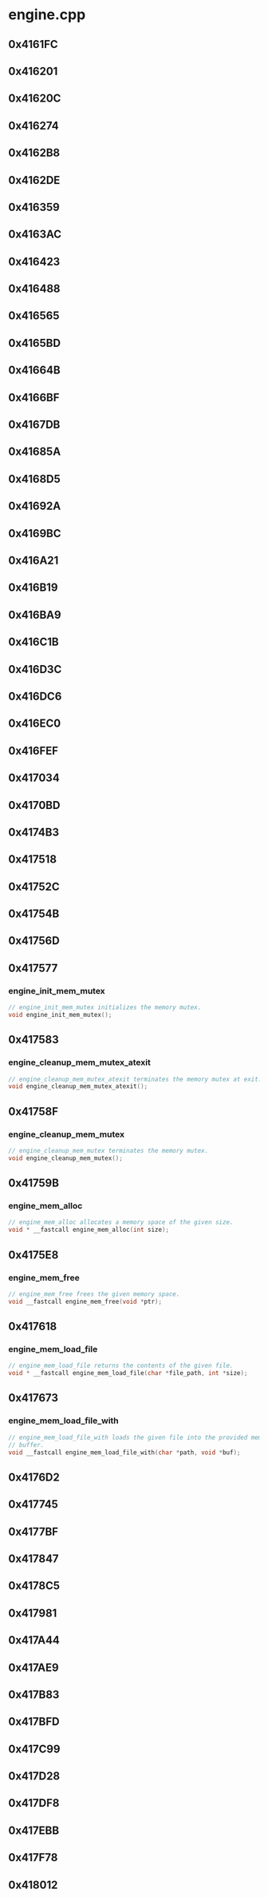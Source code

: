 # engine.cpp

## 0x4161FC

## 0x416201

## 0x41620C

## 0x416274

## 0x4162B8

## 0x4162DE

## 0x416359

## 0x4163AC

## 0x416423

## 0x416488

## 0x416565

## 0x4165BD

## 0x41664B

## 0x4166BF

## 0x4167DB

## 0x41685A

## 0x4168D5

## 0x41692A

## 0x4169BC

## 0x416A21

## 0x416B19

## 0x416BA9

## 0x416C1B

## 0x416D3C

## 0x416DC6

## 0x416EC0

## 0x416FEF

## 0x417034

## 0x4170BD

## 0x4174B3

## 0x417518

## 0x41752C

## 0x41754B

## 0x41756D

## 0x417577

### engine_init_mem_mutex

```c
// engine_init_mem_mutex initializes the memory mutex.
void engine_init_mem_mutex();
```

## 0x417583

### engine_cleanup_mem_mutex_atexit

```c
// engine_cleanup_mem_mutex_atexit terminates the memory mutex at exit.
void engine_cleanup_mem_mutex_atexit();
```

## 0x41758F

### engine_cleanup_mem_mutex

```c
// engine_cleanup_mem_mutex terminates the memory mutex.
void engine_cleanup_mem_mutex();
```

## 0x41759B

### engine_mem_alloc

```c
// engine_mem_alloc allocates a memory space of the given size.
void * __fastcall engine_mem_alloc(int size);
```

## 0x4175E8

### engine_mem_free

```c
// engine_mem_free frees the given memory space.
void __fastcall engine_mem_free(void *ptr);
```

## 0x417618

### engine_mem_load_file

```c
// engine_mem_load_file returns the contents of the given file.
void * __fastcall engine_mem_load_file(char *file_path, int *size);
```

## 0x417673

### engine_mem_load_file_with

```c
// engine_mem_load_file_with loads the given file into the provided memory
// buffer.
void __fastcall engine_mem_load_file_with(char *path, void *buf);
```

## 0x4176D2

## 0x417745

## 0x4177BF

## 0x417847

## 0x4178C5

## 0x417981

## 0x417A44

## 0x417AE9

## 0x417B83

## 0x417BFD

## 0x417C99

## 0x417D28

## 0x417DF8

## 0x417EBB

## 0x417F78

## 0x418012

